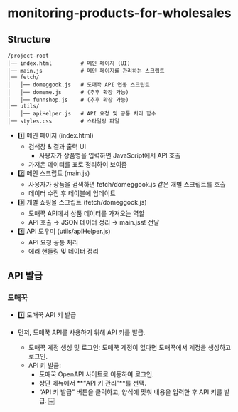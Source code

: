 # monitoring-products-for-wholesales

## Structure
```
/project-root
│── index.html         # 메인 페이지 (UI)
│── main.js            # 메인 페이지를 관리하는 스크립트
│── fetch/
│   │── domeggook.js   # 도매꾹 API 연동 스크립트
│   │── domeme.js      # (추후 확장 가능)
│   │── funnshop.js    # (추후 확장 가능)
│── utils/
│   │── apiHelper.js   # API 요청 및 공통 처리 함수
│── styles.css         # 스타일링 파일
```
- 1️⃣ 메인 페이지 (index.html)
  - 검색창 & 결과 출력 UI
	- 사용자가 상품명을 입력하면 JavaScript에서 API 호출
  - 가져온 데이터를 표로 정리하여 보여줌
- 2️⃣ 메인 스크립트 (main.js)
	- 사용자가 상품을 검색하면 fetch/domeggook.js 같은 개별 스크립트를 호출
	- 데이터 수집 후 테이블에 업데이트
- 3️⃣ 개별 쇼핑몰 스크립트 (fetch/domeggook.js)
	- 도매꾹 API에서 상품 데이터를 가져오는 역할
	- API 호출 → JSON 데이터 정리 → main.js로 전달
- 4️⃣ API 도우미 (utils/apiHelper.js)
	- API 요청 공통 처리
	- 에러 핸들링 및 데이터 정리

## API 발급
### 도매꾹
- 1️⃣ 도매꾹 API 키 발급

- 먼저, 도매꾹 API를 사용하기 위해 API 키를 발급.
  -	도매꾹 계정 생성 및 로그인: 도매꾹 계정이 없다면 도매꾹에서 계정을 생성하고 로그인.
  -	API 키 발급:
  	-	도매꾹 OpenAPI 사이트로 이동하여 로그인.
  	- 상단 메뉴에서 **“API 키 관리”**를 선택.
  	- “API 키 발급” 버튼을 클릭하고, 양식에 맞춰 내용을 입력한 후 API 키를 발급.
￼
